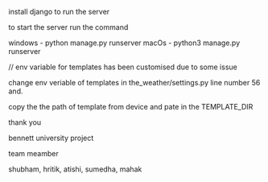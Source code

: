 install django to run the server

to start the server run the command 

windows - python manage.py runserver
macOs - python3 manage.py runserver


// env variable for templates has been customised due to some issue

change env veriable of templates in the_weather/settings.py
line number 56 and.

copy the the path of template from device and pate in the TEMPLATE_DIR


thank you 

bennett university project 

team meamber 

shubham, hritik, atishi, sumedha, mahak